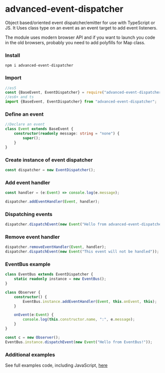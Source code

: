 # advanced-event-dispatcher
Object based/oriented event dispatcher/emitter for use with TypeScript or JS. It Uses class type on an event as an event target to add event listeners. 

The module uses modern browser API and if you want to launch you code in the old browsers, probably you need to add polyfills for Map class.

### Install
```text
npm i advanced-event-dispatcher
```

### Import
```TypeScript
//es5
const {BaseEvent, EventDispatcher} = require("advanced-event-dispatcher");
//es6+ and ts
import {BaseEvent, EventDispatcher} from "advanced-event-dispatcher";
```

### Define an event
```TypeScript
//Declare an event
class Event extends BaseEvent {
    constructor(readonly message: string = "none") {
        super();
    }
}
```

### Create instance of event dispatcher
```TypeScript
const dispatcher = new EventDispatcher();
```

### Add event handler
```TypeScript
const handler = (e:Event) => console.log(e.message);

dispatcher.addEventHandler(Event, handler);
```

### Dispatching events
```TypeScript
dispatcher.dispatchEvent(new Event("Hello from advanced-event-dispatcher!"));
```

### Remove event handler
```TypeScript
dispatcher.removeEventHandler(Event, handler);
dispatcher.dispatchEvent(new Event("This event will not be handled"));
```

### EventBus example
```TypeScript
class EventBus extends EventDispatcher {
    static readonly instance = new EventBus();
}

class Observer {
    constructor() {
        EventBus.instance.addEventHandler(Event, this.onEvent, this);
    }

    onEvent(e:Event) {
        console.log(this.constructor.name, ":", e.message);
    }
}

const c = new Observer();
EventBus.instance.dispatchEvent(new Event("Hello from EventBus!"));
```

### Additional examples
See full examples code, including JavaScript, [here](https://github.com/Gaikov/advanced-event-dispatcher-exmples)

